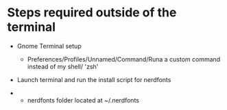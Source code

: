 # Steps required outside of the terminal

- Gnome Terminal setup
    - Preferences/Profiles/Unnamed/Command/Runa a custom command instead of my shell/ 'zsh'

- Launch terminal and run the install script for nerdfonts
- - nerdfonts folder located at ~/.nerdfonts

